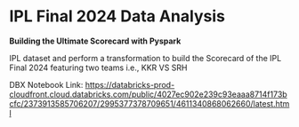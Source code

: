 # IPL Final 2024 Data Analysis

**Building the Ultimate Scorecard with Pyspark**

IPL dataset and perform a transformation to build the Scorecard of the IPL Final 2024 featuring two teams i.e., KKR VS SRH

DBX Notebook Link: https://databricks-prod-cloudfront.cloud.databricks.com/public/4027ec902e239c93eaaa8714f173bcfc/2373913585706207/2995377378709651/4611340868062660/latest.html
